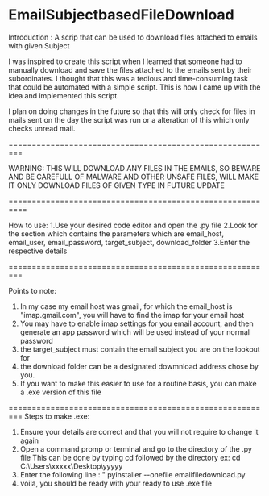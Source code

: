 # EmailSubjectbasedFileDownload
Introduction :
A scrip that can be used to download files attached to emails with given Subject

I was inspired to create this script when I learned that someone had to manually download and save the files attached to the emails sent by their subordinates. I thought that this was a tedious and time-consuming task that could be automated with a simple script. This is how I came up with the idea and implemented this script.

I plan on doing changes in the future so that this will only check for files in mails sent on the day the script was run or a alteration of this which only checks unread mail.

=========================================================

WARNING: THIS WILL DOWNLOAD ANY FILES IN THE EMAILS, SO BEWARE AND BE CAREFULL OF MALWARE AND OTHER UNSAFE FILES, WILL MAKE IT ONLY DOWNLOAD FILES OF GIVEN TYPE IN FUTURE UPDATE

==========================================================

How to use:
1.Use your desired code editor and open the .py file
2.Look for the section which contains the parameters which are email_host, email_user, email_password, target_subject, download_folder
3.Enter the respective details


=========================================================

Points to note:
1. In my case my email host was gmail, for which the email_host is "imap.gmail.com", you will have to find the imap for your email host
2. You may have to enable imap settings for you email account, and then generate an app password which will be used instead of your normal password
3. the target_subject must contain the email subject you are on the lookout for
4. the download folder can be a designated dowmnload address chose by you.
5. If you want to make this easier to use for a routine basis, you can make a .exe version of this file

=========================================================
   Steps to make .exe:
   1. Ensure your details are correct and that you will not require to change it again
   2. Open a command promp or terminal and go to the directory of the .py file
        This can be done by typing cd followed by the directory
        ex: cd C:\Users\xxxxx\Desktop\yyyyy
  3. Enter the following line : " pyinstaller --onefile emailfiledownload.py
  4. voila, you should be ready with your ready to use .exe file

